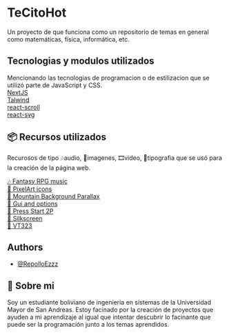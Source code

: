 # TeCitoHot

Un proyecto de que funciona como un repositorio de
temas en general como matemáticas, física, informática, etc.

## Tecnologias y modulos utilizados

Mencionando las tecnologias de programacion o de estilizacion que
se utilizó parte de JavaScript y CSS. \
[NextJS](https://nextjs.org/)\
[Talwind](https://tailwindcss.com/)\
[react-scroll](https://www.npmjs.com/package/react-scroll)\
[react-svg](https://www.npmjs.com/package/react-svg)

## 📦 Recursos utilizados

Recurosos de tipo 🎶audio, 🎴imagenes, 🎞video, 📝tipografia que se
usó para la creación de la página web.

[🎶 Fantasy RPG music](https://alkakrab.itch.io/free-25-fantasy-rpg-game-tracks-no-copyright-vol-2)\
[🎴 PixelArt icons](https://pixelarticons.com/free/)\
[🎴 Mountain Background Parallax](https://ansimuz.itch.io/mountain-dusk-parallax-background)\
[🎴 Gui and options](https://mounirtohami.itch.io/pixel-art-gui-elements)\
[📝 Press Start 2P](https://fonts.google.com/specimen/Press+Start+2P?query=press+star)\
[📝 Silkscreen](https://fonts.google.com/specimen/Silkscreen?query=silk)\
[📝 VT323](https://fonts.google.com/specimen/VT323?query=vt323)

## Authors

- [@RepolloEzzz](https://github.com/Repolloezzz)

## 🚀 Sobre mi

Soy un estudiante boliviano de ingenieria en sistemas
de la Universidad Mayor de San Andreas. Estoy facinado
por la creación de proyectos que ayuden a mi aprendizaje
al igual que intentar descubrir lo facinante que puede ser
la programación junto a los temas aprendidos.
